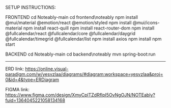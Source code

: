 SETUP INSTRUCTIONS:

FRONTEND
cd Noteably-main
cd frontend\noteably
npm install @mui/material @emotion/react @emotion/styled
npm install @mui/icons-material
npm install react-quill
npm install react-router-dom
npm install @fullcalendar/react @fullcalendar/core @fullcalendar/daygrid @fullcalendar/timegrid @fullcalendar/list
npm install axios
npm install
npm start


BACKEND
cd Noteably-main
cd backend\noteably
mvn spring-boot:run

_____________________________________________________________________________________________________________________________________________________________________________________________________________________

ERD link: 
https://online.visual-paradigm.com/w/yesvzlaa/diagrams/#diagram:workspace=yesvzlaa&proj=0&id=4&type=ERDiagram


FIGMA link:
https://www.figma.com/design/XmyCplTZdRflpI5OvNgOJN/NOTEably?fuid=1364045221058134168 
